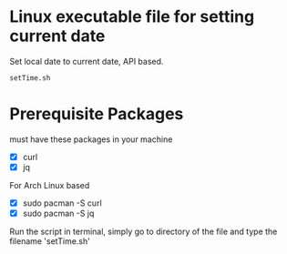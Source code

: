 # Linux executable file for setting current date
Set local date to current date, API based.

    setTime.sh

<h1>Prerequisite Packages</h1>

must have these packages in your machine
- [x] curl
- [x] jq 

For Arch Linux based
- [x] sudo pacman -S curl
- [x] sudo pacman -S jq

Run the script in terminal,
simply go to directory of the file and type the filename 'setTime.sh'
